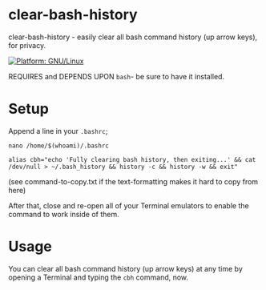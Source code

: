 # clear-bash-history
clear-bash-history - easily clear all bash command history (up arrow keys), for privacy.

[![Platform: GNU/Linux](https://img.shields.io/badge/platform-GNU/Linux-blue.svg)](www.kernel.org/linux.html)

REQUIRES and DEPENDS UPON ``bash``- be sure to have it installed.

# Setup
Append a line in your ``.bashrc``;

```nano /home/$(whoami)/.bashrc```

```alias cbh="echo 'Fully clearing bash history, then exiting...' && cat /dev/null > ~/.bash_history && history -c && history -w && exit"```

(see command-to-copy.txt if the text-formatting makes it hard to copy from here)

After that, close and re-open all of your Terminal emulators to enable the command to work inside of them.

# Usage
You can clear all bash command history (up arrow keys) at any time by opening a Terminal and typing the ``cbh`` command, now.


